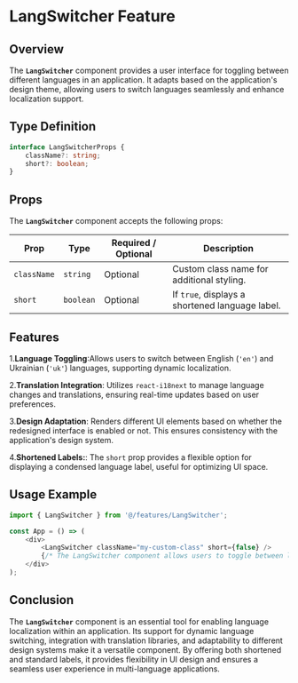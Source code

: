 # LangSwitcher Feature

## Overview
The **`LangSwitcher`** component provides a user interface for toggling between different languages in an application. It adapts based on the application's design theme, allowing users to switch languages seamlessly and enhance localization support.

## Type Definition 
```typescript
interface LangSwitcherProps {
    className?: string;
    short?: boolean;
}
```

## Props
The **`LangSwitcher`** component accepts the following props:

| Prop       | Type      | Required / Optional | Description                                          |
|------------|-----------|----------------------|------------------------------------------------------|
| `className` | `string`  | Optional             | Custom class name for additional styling.           |
| `short	` | `boolean` | Optional             | If `true`, displays a shortened language label.          |


## Features
1.**Language Toggling**:Allows users to switch between English (`'en'`) and Ukrainian (`'uk'`) languages, supporting dynamic localization.

2.**Translation Integration**: Utilizes `react-i18next` to manage language changes and translations, ensuring real-time updates based on user preferences.

3.**Design Adaptation**: Renders different UI elements based on whether the redesigned interface is enabled or not. This ensures consistency with the application's design system.

4.**Shortened Labels:**: The `short` prop provides a flexible option for displaying a condensed language label, useful for optimizing UI space.

## Usage Example
```typescript jsx
import { LangSwitcher } from '@/features/LangSwitcher';

const App = () => (
    <div>
        <LangSwitcher className="my-custom-class" short={false} />
        {/* The LangSwitcher component allows users to toggle between languages */}
    </div>
);
```
## Conclusion
The **`LangSwitcher`** component is an essential tool for enabling language localization within an application.
Its support for dynamic language switching, integration with translation libraries, and adaptability to different design systems make it a versatile component. 
By offering both shortened and standard labels, it provides flexibility in UI design and ensures a seamless user experience in multi-language applications.

